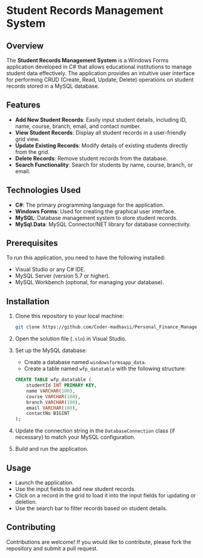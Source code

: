 # Student Records Management System

## Overview
The **Student Records Management System** is a Windows Forms application developed in C# that allows educational institutions to manage student data effectively. The application provides an intuitive user interface for performing CRUD (Create, Read, Update, Delete) operations on student records stored in a MySQL database.

## Features
- **Add New Student Records**: Easily input student details, including ID, name, course, branch, email, and contact number.
- **View Student Records**: Display all student records in a user-friendly grid view.
- **Update Existing Records**: Modify details of existing students directly from the grid.
- **Delete Records**: Remove student records from the database.
- **Search Functionality**: Search for students by name, course, branch, or email.

## Technologies Used
- **C#**: The primary programming language for the application.
- **Windows Forms**: Used for creating the graphical user interface.
- **MySQL**: Database management system to store student records.
- **MySql.Data**: MySQL Connector/NET library for database connectivity.

## Prerequisites
To run this application, you need to have the following installed:

- Visual Studio or any C# IDE.
- MySQL Server (version 5.7 or higher).
- MySQL Workbench (optional, for managing your database).

## Installation
1. Clone this repository to your local machine:

   ```bash
   git clone https://github.com/Coder-madhavii/Personal_Finance_Manager.git
   ```
2. Open the solution file (`.sln`) in Visual Studio.

3. Set up the MySQL database:
   - Create a database named `windowsformsapp_data`.
   - Create a table named `wfp_datatable` with the following structure:
   ```sql
   CREATE TABLE wfp_datatable (
       studentId INT PRIMARY KEY,
       name VARCHAR(100),
       course VARCHAR(100),
       branch VARCHAR(100),
       email VARCHAR(100),
       contactNo BIGINT
   );
   ```
4. Update the connection string in the `DatabaseConnection` class (if necessary) to match your MySQL configuration.
5. Build and run the application.

## Usage
- Launch the application.
- Use the input fields to add new student records.
- Click on a record in the grid to load it into the input fields for updating or deletion.
- Use the search bar to filter records based on student details.

## Contributing
Contributions are welcome! If you would like to contribute, please fork the repository and submit a pull request.
